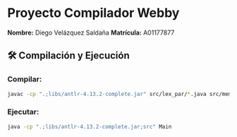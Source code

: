 # Proyecto Compilador Webby

**Nombre:** Diego Velázquez Saldaña
**Matrícula:** A01177877

## 🛠️ Compilación y Ejecución

### Compilar:

```bash
javac -cp ".;libs/antlr-4.13.2-complete.jar" src/lex_par/*.java src/mem/*.java src/sem/exps/*.java src/sem/funcs_vars/*.java src/sem/*.java src/vm/*.java src/*.java
```

### Ejecutar:

```bash
java -cp ".;libs/antlr-4.13.2-complete.jar;src" Main  
```
